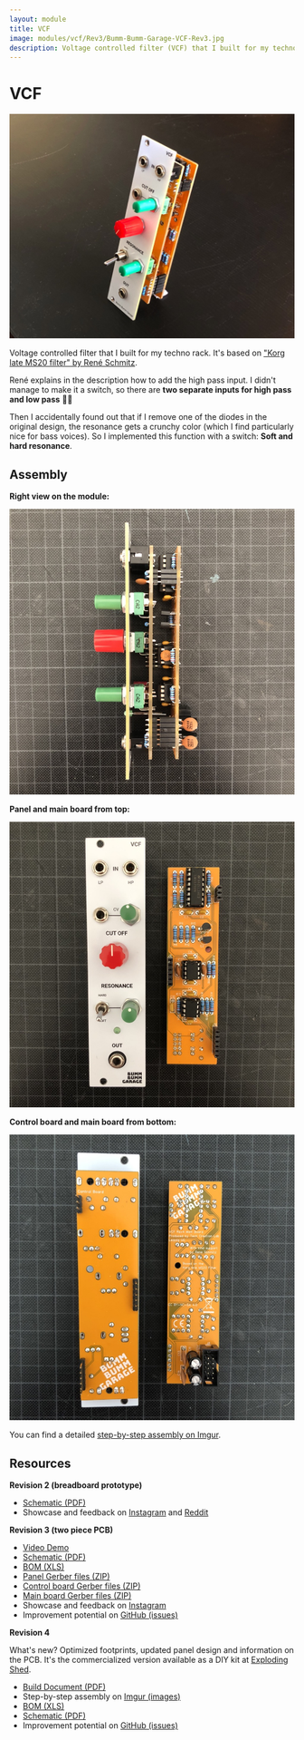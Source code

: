 ```yaml
---
layout: module
title: VCF
image: modules/vcf/Rev3/Bumm-Bumm-Garage-VCF-Rev3.jpg
description: Voltage controlled filter (VCF) that I built for my techno rack.
---
```


# VCF

![](Rev3/Bumm-Bumm-Garage-VCF-Rev3.jpg)

Voltage controlled filter that I built for my techno rack. It's based on ["Korg late MS20 filter" by René Schmitz](https://www.schmitzbits.de/ms20.html).

René explains in the description how to add the high pass input. I didn't manage to make it a switch, so there are **two separate inputs for high pass and low pass** 🤷‍♂️

Then I accidentally found out that if I remove one of the diodes in the original design, the resonance gets a crunchy color (which I find particularly nice for bass voices). So I implemented this function with a switch: **Soft and hard resonance**.

## Assembly

**Right view on the module:**

![](Rev4/Bumm-Bumm-Garage-VCF-Rev4-Right.jpg)

**Panel and main board from top:**

![](Rev4/Bumm-Bumm-Garage-VCF-Rev4-Top.jpg)

**Control board and main board from bottom:**

![](Rev4/Bumm-Bumm-Garage-VCF-Rev4-Bottom.jpg)

You can find a detailed [step-by-step assembly on Imgur](https://imgur.com/gallery/s64xE1T).

## Resources

**Revision 2 (breadboard prototype)**

* [Schematic (PDF)](Rev2/Bumm-Bumm-Garage-VCF-Rev2-Schematic.pdf)
* Showcase and feedback on [Instagram](https://www.instagram.com/p/CT4t3L1NxrV/) and [Reddit](https://www.reddit.com/r/synthdiy/comments/ppebad/vcf_lp_hp_ms20_inspired/)

**Revision 3 (two piece PCB)**

* [Video Demo](https://www.youtube.com/watch?v=bDhkRAk-1UY)
* [Schematic (PDF)](Rev3/Bumm-Bumm-Garage-VCF-Rev3-Schematic.pdf)
* [BOM (XLS)](Rev3/Bumm-Bumm-Garage-VCF-Rev3-BOM.xls)
* [Panel Gerber files (ZIP)](Rev3/Bumm-Bumm-Garage-VCF-Rev3-PCB-Gerber-Panel.zip)
* [Control board Gerber files (ZIP)](Rev3/Bumm-Bumm-Garage-VCF-Rev3-PCB-Gerber-Control_Board.zip)
* [Main board Gerber files (ZIP)](Rev3/Bumm-Bumm-Garage-VCF-Rev3-PCB-Gerber-Main_Board.zip)
* Showcase and feedback on [Instagram](https://www.instagram.com/p/CWIzVhPtUZS/)
* Improvement potential on [GitHub (issues)](https://github.com/bummbummgarage/bummbummgarage.github.io/issues?q=is%3Aissue+is%3Aopen+%5BVCF+Rev3%5D)

**Revision 4**

What's new? Optimized footprints, updated panel design and information on the PCB. It's the commercialized version available as a DIY kit at [Exploding Shed](https://www.exploding-shed.com/).

* [Build Document (PDF)](Rev4/Bumm-Bumm-Garage-VCF-Rev4-Build_Doc.pdf)
* Step-by-step assembly on [Imgur (images)](https://imgur.com/gallery/s64xE1T)
* [BOM (XLS)](Rev4/Bumm-Bumm-Garage-VCF-Rev4-BOM.xls)
* [Schematic (PDF)](Rev4/Bumm-Bumm-Garage-VCF-Rev4-Schematic.pdf)
* Improvement potential on [GitHub (issues)](https://github.com/bummbummgarage/bummbummgarage.github.io/issues?q=is%3Aissue+is%3Aopen+%5BVCF+Rev4%5D)
